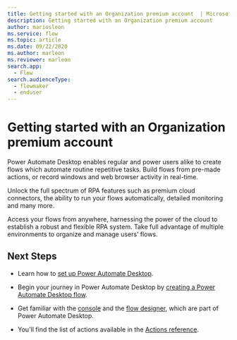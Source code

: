 ```yaml
---
title: Getting started with an Organization premium account  | Microsoft Docs
description: Getting started with an Organization premium account
author: mariosleon
ms.service: flow
ms.topic: article
ms.date: 09/22/2020
ms.author: marleon
ms.reviewer: marleon
search.app: 
  - Flow
search.audienceType: 
  - flowmaker
  - enduser
---
```


# Getting started with an Organization premium account

Power Automate Desktop enables regular and power users alike to create flows which automate routine repetitive tasks. Build flows from pre-made actions, or record windows and web browser activity in real-time.

Unlock the full spectrum of RPA features such as premium cloud connectors, the ability to run your flows automatically, detailed monitoring and many more. 

Access your flows from anywhere, harnessing the power of the cloud to establish a robust and flexible RPA system. Take full advantage of multiple environments to organize and manage users’ flows. 

## Next Steps

- Learn how to [set up Power Automate Desktop](setup.md).

- Begin your journey in Power Automate Desktop by [creating a Power Automate Desktop flow](create-flow.md). 

- Get familiar with the [console](console.md) and the [flow designer](flow-designer.md), which are part of Power Automate Desktop. 

- You'll find the list of actions available in the [Actions reference](actions-reference.md).